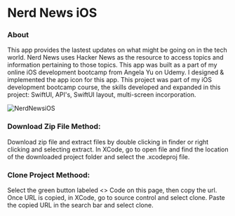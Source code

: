 # Nerd News iOS

### About
This app provides the lastest updates on what might be going on in the tech world. Nerd News uses Hacker News as the resource to access topics and information pertaining to those topics. This app was built as a part of my online iOS development bootcamp from Angela Yu on Udemy. I designed & implemented the app icon for this app. 
This project was part of my iOS development bootcamp course, the skills developed and expanded in this project: SwiftUI, API's, SwiftUI layout, multi-screen incorporation. 

![NerdNewsiOS](https://user-images.githubusercontent.com/79613749/233328472-14ab3287-4611-420a-8ffd-d3e1f2196a8f.png)

### Download Zip File Method:
Download zip file and extract files by double clicking in finder or right clicking and selecting extract. In XCode, go to open file and find the location of the downloaded project folder and select the .xcodeproj file.

### Clone Project Methood:
Select the green button labeled <> Code on this page, then copy the url. Once URL is copied, in XCode, go to source control and select clone. Paste the copied URL in the search bar and select clone.
